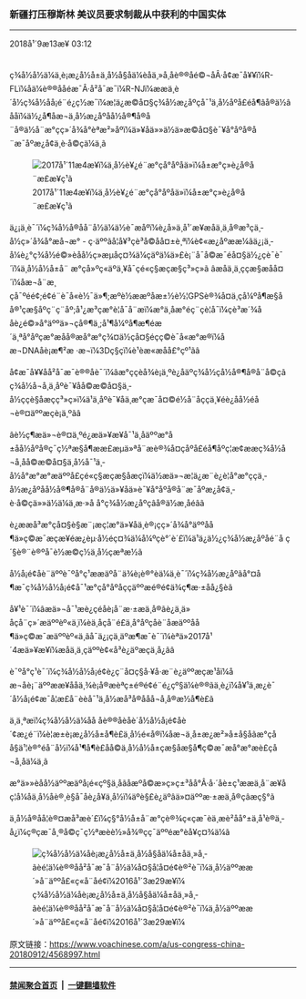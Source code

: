 ### 新疆打压穆斯林   美议员要求制裁从中获利的中国实体
------------------------

<div class="published">
 <span class="date" title="ä¸­å½æ¶é´">
  <time datetime="2018-09-13T03:12:32+08:00">
   2018å¹´9æ13æ¥ 03:12
  </time>
 </span>
</div>
<br/>
<div class="wsw">
 <p>
  ç¾å½å½ä¼ä¸è¡æ¿å½å±ä¸­å½å§åä¼èåä¸»å¸­åè®®åé©¬åÂ·å¢æ¯å¥¥ï¼R-FLï¼åä¼è®®ååéæ¯Â·å²å¯æ¯ï¼R-NJï¼ææä¸è´å½ç¾å½åå¡é¨é¿ç½æ¯ï¼æ¦ä¿æ©å¤§ç¾å½æ¿åºçå¯¹ä¸­å½åºå£éå¶âå®ä½â ååï¼ä½¿å¶åæ¬ä¸­å½æ¿åºåå½å®¶å®å¨å®ä½å¨æ°çç»´å¾å°èªæ²»åºï¼ä»¥åä»»ä½ä»æ©å¤§è¯¥å°åºå®å¨æ¯åºæ¿å¢ä¸­è·å©çä¼ä¸ã
 </p>
 <div class="wsw__embed">
  <figure class="media-image js-media-expand">
   <div class="img-wrap">
    <div class="thumb">
     <img alt="2017å¹´11æ4æ¥ï¼ä¸­å½è¥¿é¨æ°çå°åºåä»ï¼å±æ°ç»è¿å®å¨æ£æ¥ç¹ã" src="https://gdb.voanews.com/83688CDD-A3AE-4D2C-92E8-3F7DD0111845_w250_r0_s.jpg"/>
    </div>
    <span class="ico ico-fullscreen ico--media-expand ico--rounded">
    </span>
   </div>
   <figcaption>
    <span class="caption">
     2017å¹´11æ4æ¥ï¼ä¸­å½è¥¿é¨æ°çå°åºåä»ï¼å±æ°ç»è¿å®å¨æ£æ¥ç¹ã
    </span>
   </figcaption>
  </figure>
 </div>
 <p>
  ä¿¡ä¸­è¯´ï¼ç¾å½å®åå¨å½ä¼ä½è¯æåºï¼è¿å»ä¸å¹´æ¥æåä¸ä¸å®æ³çä¸­å½ç»´å¾å°æå¬æ° - ç·äººãå¦å¥³çè³å­©å­å¤±è¸ªï¼è¢«æ¿åºææ¼ãä¿¡ä¸­å¼è¿°ç¾å½é©»èåå½ç»æµåç¤¾ä¼çäºä¼ä»£è¡¨å¯å©æ¯éå¤§ä½¿çè¯è¯´ï¼ä¸­å½å½å±å¨ æ°çå»ºç«äºä¸¥å¯çé«ç§æçæ§ç³»ç»ã âæåä¸ä¸ççæ§æåå¤´ï¼åæ¬å¨æ¸çå¯ºéé¢;é¢é¨è¯å«è½¯ä»¶;æºè½ææºåæ±½è½¦GPSè®¾å¤ä¸çå¼ºå¶æ§åå®¹çæ§åºç¨ç¨åº;å¹¿æ³çæ°è­¦å¯å¨æï¼æ°ä¸åæ°éç¨çè­¦å¯ï¼çè³æ´¾ååè¿é©»å°äººä»¬çå®¶ä¸­;å¹¶å¼ºå¶æ¶éæ´ä¸ªå°åºçæ°æåå®æå°æ°ç¾¤ä½çå¤§éçç©è¯å«æ°æ®ï¼åæ¬DNAåè¡æ¶²æ ·æ¬ï¼3Dç§çï¼è¹èæ«æåå£°çº¹ãâ
 </p>
 <p>
  å¢æ¯å¥¥åå²å¯æ¯è®®åè¯´ï¼âæ°ççèå¾è¡ä¸ºè¿åäºç¾å½çå½å®¶å®å¨å©çã ç¾å½å¬å¸ä¸åºè¯¥åå©æ©å¤§ä¸­å½ççè§åæçç³»ç»ï¼ä¹ä¸åºè¯¥åä¸æ°çæ¯å¤©é½å¨åççä¸¥éè¿åå½éå¬è®¤äººæçè¡ä¸ºãâ
 </p>
 <p>
  âè½ç¶æä»¬è®¤ä¸ºé¿æä»¥æ¥å¯¹ä¸­åäººæ°å±åå½åºå®ç¯ç½ªæ§å¶ææ£æµä»ªå¨æè®¾å¤çåºå£éå¶åºç¦æ­¢ææç¾å½å¬å¸åå©æ©å¤§ä¸­å½å¯¹ä¸­å½å°æ°æ°æäººå£çé«ç§æçæ§åæçï¼ä½æä»¬æ¦ä¿æ¨è¿è¦å°æ°ççä¸­å½æ¿åºåå½å®¶å®å¨å®ä½ä»¥åä»è¯¥å°åºå®å¨æ¯åºæ¿å¢ä¸­è·å©çä»»ä½ä¼ä¸æ·»å å°ç¾å½æ¿åºçâå®ä½æ¸åéâã
 </p>
 <p>
  è¿ææå³æ°çå¤§è§æ¨¡æç¦æ°ä»¥åä¸è®¡çç»´å¾å°äººåå¶ä»ç©æ¯æçæ¥éæ¿èµ·å½éç¤¾ä¼å¼ºçè°´è´£ï¼ä¹ä¿ä½¿ç¾å½æ¿åºåé¨å ç´§è®¨è®ºå¯è½æ©ç½ä¸­å½çæªæ½ã
 </p>
 <p>
  å½å¡é¢åè¨äººè¯ºå°ç¹ææäºå¨ä¾è¡è®°èä¼ä¸è¯´ï¼ç¾å½æ¿åºãå°¤å¶æ¯ç¾å½å½å¡é¢å¯¹æ°çå°åºåççäººæé®é¢ä¾ç¶æ·±åå¿§èã
 </p>
 <p>
  å¥¹è¯´ï¼âæä»¬å¯¹æè¿çéåè¡å¨æ·±æä¸å®ãè¿ä¸ä»åçå¨ç»´æäººèº«ä¸ï¼èä¸åçå¨é£ä¸å°åºçåè¨åæäººåå¶ä»ç©æ¯æäººèº«ä¸ãå¯ä¿¡çä¸äºæ¶æ¯è¯´ï¼èªä»2017å¹´4æä»¥æ¥ï¼æåä¸ä¸çäººè¢«å³è¿äºæçä¸­å¿ãâ
 </p>
 <p>
  è¯ºå°ç¹è¯´ï¼ç¾å½å½å¡é¢è¿ç¨å¤ç§å·¥å·æ¨è¿äººæçæ¹åï¼åæ¬åè¡¨äººææ¥ååä¸¾è¡å®æèªç±é®é¢é¨é¿çº§ä¼è®®ãä¸è¿ï¼å¥¹ä¸æ¿è¯´å½å¡é¢æ¯å¦æ­£å¨èèå¯¹ä¸­å½æå³å®ååå¬å¸å®æ½å¶è£ã
 </p>
 <p>
  ä¸ä¸ªæï¼ç¾å½å½ä¼åå åè®®åèåè´å½å½å¡é¢åè´¢æ¿é¨ï¼è¦æ±è¡æ¿å½å±å¶è£ä¸­å½é«å®ï¼åæ¬ä¸­å±æ¿æ²»å±å§åãæ°çåå§ä¹¦è®°éå¨å½ï¼å¹¶å¶è£åå©ä¸­å½å½å±çæ§åæ§å¶ç©æ¯æå°æ°æè£çå¬å¸åä¼ä¸ã
 </p>
 <p>
  æ°ä»»èåå½äººæäºå¡é«çº§ä¸åãåæºå©æ»ç»ç±³åå°Â·å·´åè±ç¹ææä¸å¨æ¥åç¦å¼åä¸­å½åè®¸è§å¯åè¿å¥ä¸­å½ï¼äºè§£è¿äºâä»¤äººæ·±æä¸å®çâæç§°ã
 </p>
 <p>
  ä¸­å½å®åå¦è®¤æå³æè´£ï¼ç§°å½å±å¨æ°çè®¾ç«çæ¯èä¸æè²åå°±ä¸å¹è®­ä¸­å¿ï¼ç®çæ¯å¸®å©ç¯ç½ªæèè½»å¾®çç¯äººéæ°èå¥ç¤¾ä¼ã
 </p>
 <div class="wsw__embed">
  <figure class="media-image js-media-expand">
   <div class="img-wrap">
    <div class="thumb">
     <img alt="ç¾å½å½ä¼åè¡æ¿å½å±ä¸­å½å§åä¼å±åä¸»å¸­ãèé¦ä¼è®®åå²å¯æ¯å¨å½ä¼å¤§å¦å¤é¢è®²è¯ï¼ä¸­å½äººææ´»å¨äººå£«ç«å¨åé¢ï¼2016å¹´3æ29æ¥ï¼" src="https://gdb.voanews.com/EBE18258-C861-4465-9B44-09F3A75E77D5_w250_r0_s.jpg"/>
    </div>
    <span class="ico ico-fullscreen ico--media-expand ico--rounded">
    </span>
   </div>
   <figcaption>
    <span class="caption">
     ç¾å½å½ä¼åè¡æ¿å½å±ä¸­å½å§åä¼å±åä¸»å¸­ãèé¦ä¼è®®åå²å¯æ¯å¨å½ä¼å¤§å¦å¤é¢è®²è¯ï¼ä¸­å½äººææ´»å¨äººå£«ç«å¨åé¢ï¼2016å¹´3æ29æ¥ï¼
    </span>
   </figcaption>
  </figure>
 </div>
 <p>
 </p>
</div>

原文链接：https://www.voachinese.com/a/us-congress-china-20180912/4568997.html


------------------------
#### [禁闻聚合首页](https://github.com/gfw-breaker/banned-news/blob/master/README.md) &nbsp;|&nbsp;  [一键翻墙软件](https://github.com/gfw-breaker/nogfw/blob/master/README.md)